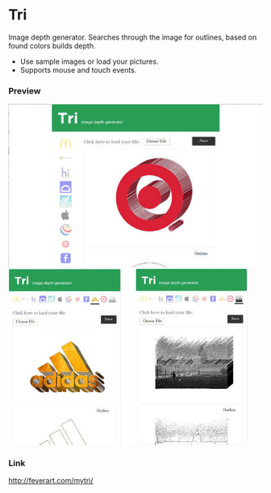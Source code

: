 # Tri

Image depth generator. Searches through the image for outlines, based on found colors builds depth. 

* Use sample images or load your pictures. 
* Supports mouse and touch events.

### Preview

![Image1](/scr1.jpg)
![Image2](/scr2.jpg)

### Link
http://feverart.com/mytri/
